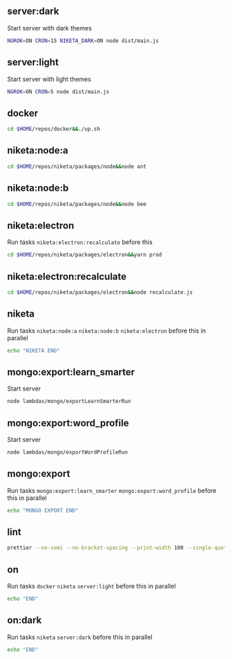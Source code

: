## server:dark

Start server with dark themes

```bash
NGROK=ON CRON=15 NIKETA_DARK=ON node dist/main.js
```

## server:light

Start server with light themes

```bash
NGROK=ON CRON=5 node dist/main.js
```

## docker

```bash
cd $HOME/repos/docker&&./up.sh
```

## niketa:node:a

```bash
cd $HOME/repos/niketa/packages/node&&node ant
```

## niketa:node:b

```bash
cd $HOME/repos/niketa/packages/node&&node bee
```

## niketa:electron

Run tasks `niketa:electron:recalculate` before this

```bash
cd $HOME/repos/niketa/packages/electron&&yarn prod
```

## niketa:electron:recalculate

```bash
cd $HOME/repos/niketa/packages/electron&&node recalculate.js
```

## niketa

Run tasks `niketa:node:a` `niketa:node:b` `niketa:electron` before this in parallel

```bash
echo "NIKETA END"
```

## mongo:export:learn_smarter

Start server

```bash
node lambdas/mongo/exportLearnSmarterRun
```

## mongo:export:word_profile

Start server

```bash
node lambdas/mongo/exportWordProfileRun
```

## mongo:export

Run tasks `mongo:export:learn_smarter` `mongo:export:word_profile` before this in parallel

```bash
echo "MONGO EXPORT END"
```

## lint

```bash
prettier --no-semi --no-bracket-spacing --print-width 100 --single-quote --no-bracket-spacing --trailing-comma es5 --write "src/**/*.ts" "test/**/*.ts"
```

## on

Run tasks `docker` `niketa` `server:light` before this in parallel

```bash
echo "END"
```

## on:dark

Run tasks `niketa` `server:dark` before this in parallel

```bash
echo "END"
```
